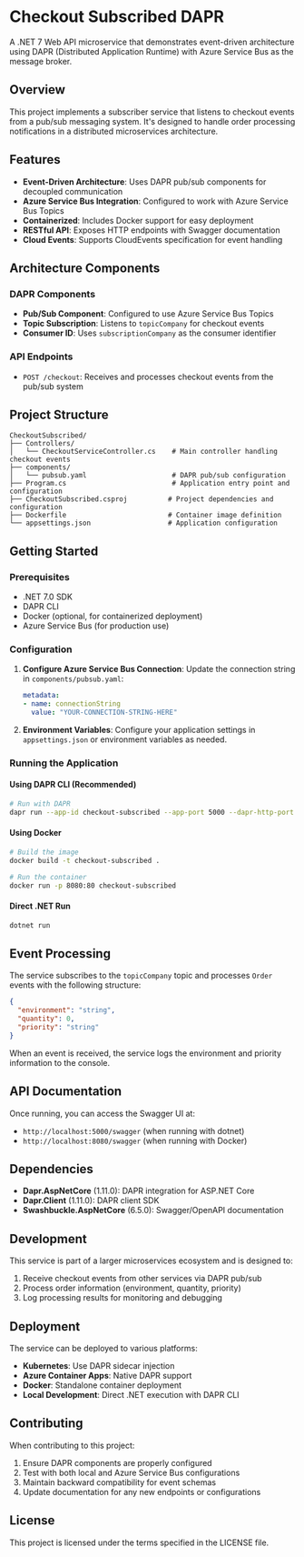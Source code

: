 # Checkout Subscribed DAPR

A .NET 7 Web API microservice that demonstrates event-driven architecture using DAPR (Distributed Application Runtime) with Azure Service Bus as the message broker.

## Overview

This project implements a subscriber service that listens to checkout events from a pub/sub messaging system. It's designed to handle order processing notifications in a distributed microservices architecture.

## Features

- **Event-Driven Architecture**: Uses DAPR pub/sub components for decoupled communication
- **Azure Service Bus Integration**: Configured to work with Azure Service Bus Topics
- **Containerized**: Includes Docker support for easy deployment
- **RESTful API**: Exposes HTTP endpoints with Swagger documentation
- **Cloud Events**: Supports CloudEvents specification for event handling

## Architecture Components

### DAPR Components
- **Pub/Sub Component**: Configured to use Azure Service Bus Topics
- **Topic Subscription**: Listens to `topicCompany` for checkout events
- **Consumer ID**: Uses `subscriptionCompany` as the consumer identifier

### API Endpoints
- `POST /checkout`: Receives and processes checkout events from the pub/sub system

## Project Structure

```
CheckoutSubscribed/
├── Controllers/
│   └── CheckoutServiceController.cs    # Main controller handling checkout events
├── components/
│   └── pubsub.yaml                     # DAPR pub/sub configuration
├── Program.cs                          # Application entry point and configuration
├── CheckoutSubscribed.csproj          # Project dependencies and configuration
├── Dockerfile                         # Container image definition
└── appsettings.json                   # Application configuration
```

## Getting Started

### Prerequisites

- .NET 7.0 SDK
- DAPR CLI
- Docker (optional, for containerized deployment)
- Azure Service Bus (for production use)

### Configuration

1. **Configure Azure Service Bus Connection**:
   Update the connection string in `components/pubsub.yaml`:
   ```yaml
   metadata:
   - name: connectionString
     value: "YOUR-CONNECTION-STRING-HERE"
   ```

2. **Environment Variables**:
   Configure your application settings in `appsettings.json` or environment variables as needed.

### Running the Application

#### Using DAPR CLI (Recommended)

```bash
# Run with DAPR
dapr run --app-id checkout-subscribed --app-port 5000 --dapr-http-port 3500 --components-path ./components -- dotnet run
```

#### Using Docker

```bash
# Build the image
docker build -t checkout-subscribed .

# Run the container
docker run -p 8080:80 checkout-subscribed
```

#### Direct .NET Run

```bash
dotnet run
```

## Event Processing

The service subscribes to the `topicCompany` topic and processes `Order` events with the following structure:

```json
{
  "environment": "string",
  "quantity": 0,
  "priority": "string"
}
```

When an event is received, the service logs the environment and priority information to the console.

## API Documentation

Once running, you can access the Swagger UI at:
- `http://localhost:5000/swagger` (when running with dotnet)
- `http://localhost:8080/swagger` (when running with Docker)

## Dependencies

- **Dapr.AspNetCore** (1.11.0): DAPR integration for ASP.NET Core
- **Dapr.Client** (1.11.0): DAPR client SDK
- **Swashbuckle.AspNetCore** (6.5.0): Swagger/OpenAPI documentation

## Development

This service is part of a larger microservices ecosystem and is designed to:

1. Receive checkout events from other services via DAPR pub/sub
2. Process order information (environment, quantity, priority)
3. Log processing results for monitoring and debugging

## Deployment

The service can be deployed to various platforms:

- **Kubernetes**: Use DAPR sidecar injection
- **Azure Container Apps**: Native DAPR support
- **Docker**: Standalone container deployment
- **Local Development**: Direct .NET execution with DAPR CLI

## Contributing

When contributing to this project:

1. Ensure DAPR components are properly configured
2. Test with both local and Azure Service Bus configurations
3. Maintain backward compatibility for event schemas
4. Update documentation for any new endpoints or configurations

## License

This project is licensed under the terms specified in the LICENSE file.
